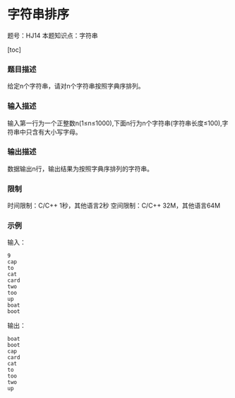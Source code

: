 # 字符串排序

题号：HJ14
本题知识点：字符串

[toc]

### 题目描述

给定n个字符串，请对n个字符串按照字典序排列。

### 输入描述

输入第一行为一个正整数n(1≤n≤1000),下面n行为n个字符串(字符串长度≤100),字符串中只含有大小写字母。

### 输出描述

数据输出n行，输出结果为按照字典序排列的字符串。

### 限制
时间限制：C/C++ 1秒，其他语言2秒 
空间限制：C/C++ 32M，其他语言64M

### 示例

输入：
```
9
cap
to
cat
card
two
too
up
boat
boot
```

输出：
```
boat
boot
cap
card
cat
to
too
two
up
```